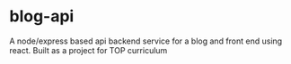 # blog-api
A node/express based api backend service for a blog and front end using react. Built as a project for TOP curriculum
